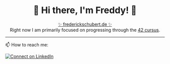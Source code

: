 <h1 align="center">
  👋  Hi there, I'm Freddy! 👋
</h1>
<div align="center">
  <a href="https://frederickschubert.de">✨ frederickschubert.de ✨</a>
</div>

<div align="center">
  Right now I am primarily focused on progressing through the <a href="https://github.com/FreddyMSchubert/42_cursus">42 cursus</a>.
</div>

<hr>

📫 How to reach me:

[![Connect on LinkedIn](https://img.shields.io/badge/--linkedin?label=LinkedIn&logo=LinkedIn&style=social)](www.linkedin.com/in/frederick-m-schubert)
